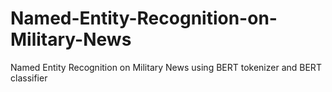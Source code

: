 # Named-Entity-Recognition-on-Military-News
Named Entity Recognition on Military News using BERT tokenizer and BERT classifier

